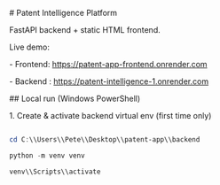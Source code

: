 \# Patent Intelligence Platform



FastAPI backend + static HTML frontend.



Live demo:

\- Frontend: https://patent-app-frontend.onrender.com

\- Backend : https://patent-intelligence-1.onrender.com



\## Local run (Windows PowerShell)



1\. Create \& activate backend virtual env (first time only)

```powershell

cd C:\\Users\\Pete\\Desktop\\patent-app\\backend

python -m venv venv

venv\\Scripts\\activate

